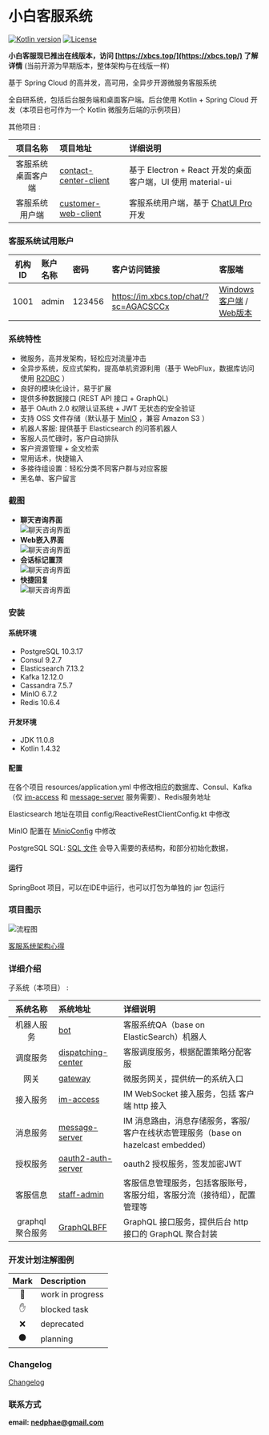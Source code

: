 # 小白客服系统

[![Kotlin version](https://img.shields.io/badge/Kotlin-1.4.32-blue)](https://kotlinlang.org/docs/reference/whatsnew14.html)
[![License](https://img.shields.io/badge/License-Apache%202.0-red.svg)](https://www.apache.org/licenses/LICENSE-2.0)

**小白客服现已推出在线版本，访问 [https://xbcs.top/](https://xbcs.top/) 了解详情** (当前开源为早期版本，整体架构与在线版一样)


基于 Spring Cloud 的高并发，高可用，全异步开源微服务客服系统

全自研系统，包括后台服务端和桌面客户端。后台使用 Kotlin + Spring Cloud 开发（本项目也可作为一个 Kotlin 微服务后端的示例项目）

其他项目 :

| 项目名称     | 项目地址                             | 详细说明                             |
| :---------: | :--------------------------------- | :--------------------------------- |
| 客服系统桌面客户端 | [contact-center-client](https://github.com/nedphae/contact-center-client) | 基于 Electron + React 开发的桌面客户端，UI 使用 material-ui |
| 客服系统用户端 | [customer-web-client](https://github.com/nedphae/customer-web-client) | 客服系统用户端，基于 [ChatUI Pro](https://chatui.io/sdk/getting-started) 开发 |

### 客服系统试用账户

| 机构ID          | 账户名称             | 密码                | 客户访问链接             | 客服端                |
| :------------: | :------------------ | :------------------ | :---------------------- | :------------------------- |
| 1001 | admin | 123456 | https://im.xbcs.top/chat/?sc=AGACSCCx | [Windows 客户端](https://xbcs.top/download/) / [Web版本](https://im.xbcs.top/workbench)|

### 系统特性

- 微服务，高并发架构，轻松应对流量冲击
- 全异步系统，反应式架构，提高单机资源利用（基于 WebFlux，数据库访问使用 [R2DBC](https://r2dbc.io/) ）
- 良好的模块化设计，易于扩展
- 提供多种数据接口 (REST API 接口 + GraphQL)
- 基于 OAuth 2.0 权限认证系统 + JWT 无状态的安全验证
- 支持 OSS 文件存储（默认基于 [MinIO](https://min.io/) ，兼容 Amazon S3 ）
- 机器人客服: 提供基于 Elasticsearch 的问答机器人
- 客服人员忙碌时，客户自动排队
- 客户资源管理 + 全文检索
- 常用话术，快捷输入
- 多接待组设置：轻松分类不同客户群与对应客服
- 黑名单、客户留言

### 截图

- **聊天咨询界面**<br/>
  ![聊天咨询界面](doc/img/客服系统截图/聊天咨询界面.png)
- **Web嵌入界面**<br/>
  ![聊天咨询界面](doc/img/客服系统截图/web-embed.png)
- **会话标记置顶**<br/>
  ![聊天咨询界面](doc/img/客服系统截图/会话标记-置顶.png)
- **快捷回复**<br/>
  ![聊天咨询界面](doc/img/客服系统截图/客服快捷回复.png)

### 安装

#### 系统环境

- PostgreSQL 10.3.17
- Consul 9.2.7
- Elasticsearch 7.13.2
- Kafka 12.12.0
- Cassandra 7.5.7
- MinIO 6.7.2
- Redis 10.6.4

#### 开发环境

- JDK 11.0.8
- Kotlin 1.4.32

#### 配置

在各个项目 resources/application.yml 中修改相应的数据库、Consul、Kafka（仅 [im-access](im-access/src/main/resources/application.yml)
和 [message-server](message-server/src/main/resources/application.yml) 服务需要）、Redis服务地址

Elasticsearch 地址在项目 config/ReactiveRestClientConfig.kt 中修改

MinIO 配置在 [MinioConfig](im-access/src/main/kotlin/com/qingzhu/imaccess/config/MinioConfig.kt) 中修改

PostgreSQL SQL: [SQL 文件](./Init-Script.sql) 会导入需要的表结构，和部分初始化数据，

#### 运行

SpringBoot 项目，可以在IDE中运行，也可以打包为单独的 jar 包运行

### 项目图示

![流程图](doc/img/系统架构图.png)

[客服系统架构心得](doc/架构详解.md)

### 详细介绍

子系统（本项目） :

| 系统名称     | 系统地址                                  | 详细说明                             |
| :---------: | :--------------------------------------- | :--------------------------------- |
| 机器人服务   | [bot](bot)                               | 客服系统QA（base on ElasticSearch）机器人 |
| 调度服务     | [dispatching-center](dispatching-center) | 客服调度服务，根据配置策略分配客服 |
| 网关        | [gateway](gateway)                       | 微服务网关，提供统一的系统入口 |
| 接入服务     | [im-access](im-access)                   | IM WebSocket 接入服务，包括 客户端 http 接入 |
| 消息服务     | [message-server](message-server)         | IM 消息路由，消息存储服务，客服/客户在线状态管理服务（base on hazelcast embedded） |
| 授权服务     | [oauth2-auth-server](oauth2-auth-server) | oauth2 授权服务，签发加密JWT |
| 客服信息     | [staff-admin](staff-admin)               | 客服信息管理服务，包括客服账号，客服分组，客服分流（接待组），配置管理等 |
| graphql 聚合服务 | [GraphQLBFF](GraphQLBFF)             | GraphQL 接口服务，提供后台 http 接口的 GraphQL 聚合封装 |

### 开发计划注解图例

| Mark     | Description      |
| :------: | :--------------- |
| 🏃       | work in progress |
| ✋       | blocked task     |
| ❌       | deprecated       |
| ⚫        | planning         |

### Changelog

[Changelog](CHANGELOG.md)

### 联系方式

**email: [nedphae@gmail.com](mailto:nedphae@gmail.com)**

